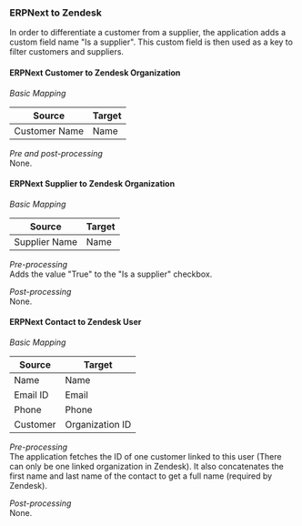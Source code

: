 ### ERPNext to Zendesk

In order to differentiate a customer from a supplier, the application adds a custom field name "Is a supplier".
This custom field is then used as a key to filter customers and suppliers.

#### ERPNext Customer to Zendesk Organization

*Basic Mapping*  

|Source|Target|
|---|---|
|Customer Name|Name|


*Pre and post-processing*  
None.

#### ERPNext Supplier to Zendesk Organization

*Basic Mapping*  

|Source|Target|
|---|---|
|Supplier Name|Name|


*Pre-processing*  
Adds the value "True" to the "Is a supplier" checkbox.


*Post-processing*  
None.

#### ERPNext Contact to Zendesk User

*Basic Mapping*  

|Source|Target|
|---|---|
|Name|Name|
|Email ID|Email|
|Phone|Phone|
|Customer|Organization ID|

*Pre-processing*  
The application fetches the ID of one customer linked to this user (There can only be one linked organization in Zendesk).
It also concatenates the first name and last name of the contact to get a full name (required by Zendesk).

*Post-processing*  
None.